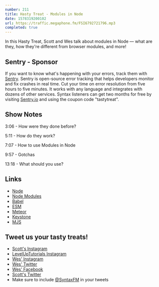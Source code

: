 ```yaml
---
number: 211
title: Hasty Treat - Modules in Node
date: 1578319200102
url: https://traffic.megaphone.fm/FSI6792721796.mp3
completed: true
---
```


In this Hasty Treat, Scott and Wes talk about modules in Node — what are they, how they're different from browser modules, and more!

## Sentry - Sponsor
If you want to know what's happening with your errors, track them with [Sentry](https://sentry.io/). Sentry is open-source error tracking that helps developers monitor and fix crashes in real time. Cut your time on error resolution from five hours to five minutes. It works with any language and integrates with dozens of other services. Syntax listeners can get two months for free by visiting [Sentry.io](https://sentry.io/) and using the coupon code "tastytreat".

## Show Notes

3:06 - How were they done before?

5:11 - How do they work?

7:07 - How to use Modules in Node

9:57 - Gotchas

13:18 - What should you use? 

## Links
* [Node](https://nodejs.org/)
* [Node Modules](https://github.com/nodejs/modules)
* [Babel](https://babeljs.io/)
* [ESM](https://www.npmjs.com/package/esm)
* [Meteor](https://www.meteor.com/)
* [Keystone](https://www.keystonejs.com/)
* [MJS](http://clive.tries.fed.wiki/view/michael-jackson-script)

## Tweet us your tasty treats!
* [Scott's Instagram](https://www.instagram.com/stolinski/)
* [LevelUpTutorials Instagram](https://www.instagram.com/LevelUpTutorials/)
* [Wes' Instagram](https://www.instagram.com/wesbos/)
* [Wes' Twitter](https://twitter.com/wesbos)
* [Wes' Facebook](https://www.facebook.com/wesbos.developer)
* [Scott's Twitter](https://twitter.com/stolinski)
* Make sure to include [@SyntaxFM](https://twitter.com/SyntaxFM) in your tweets